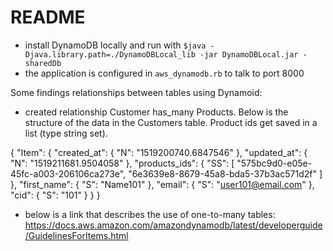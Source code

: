 # README

* install DynamoDB locally and run with `$java -Djava.library.path=./DynamoDBLocal_lib -jar DynamoDBLocal.jar -sharedDb`
* the application is configured in `aws_dynamodb.rb` to talk to port 8000


Some findings relationships between tables using Dynamoid:

* created relationship Customer has_many Products. Below is the structure of 
the data in the Customers table. Product ids get saved in a list (type string set).

{
    "Item": {
        "created_at": {
            "N": "1519200740.6847546"
        },
        "updated_at": {
            "N": "1519211681.9504058"
        },
        "products_ids": {
            "SS": [
                "575bc9d0-e05e-45fc-a003-206106ca273e",
                "6e3639e8-8679-45a8-bda5-37b3ac571d2f"
            ]
        },
        "first_name": {
            "S": "Name101"
        },
        "email": {
            "S": "user101@email.com"
        },
        "cid": {
            "S": "101"
        }
    }
}

* below is a link that describes the use of one-to-many tables:
https://docs.aws.amazon.com/amazondynamodb/latest/developerguide/GuidelinesForItems.html 